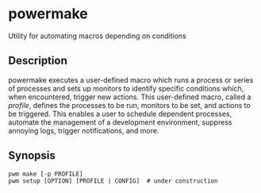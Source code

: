# powermake
Utility for automating macros depending on conditions

## Description
powermake executes a user-defined macro which runs a process or series of processes and sets up monitors to identify specific conditions which, when encountered, trigger new actions. This user-defined macro, called a *profile*, defines the processes to be run, monitors to be set, and actions to be triggered. This enables a user to schedule dependent processes, automate the management of a development environment, suppress annoying logs, trigger notifications, and more.

## Synopsis
```shell
pwm make [-p PROFILE]
pwm setup [OPTION] [PROFILE | CONFIG]  # under construction
```


